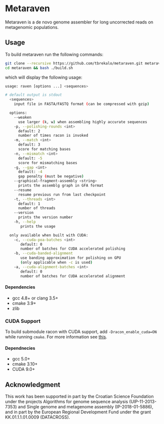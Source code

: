 # Metaraven

Metaraven is a de novo genome assembler for long uncorrected reads 
on metagenomic populations. 

## Usage
To build metaraven run the following commands:
```bash
git clone --recursive https://github.com/tbrekalo/metaraven.git metaraven
cd metaraven && bash ./build.sh

```
which will display the following usage:
```bash
usage: raven [options ...] <sequences>

# default output is stdout
  <sequences>
    input file in FASTA/FASTQ format (can be compressed with gzip)

  options:
    --weaken
      use larger (k, w) when assembling highly accurate sequences
    -p, --polishing-rounds <int>
      default: 2
      number of times racon is invoked
    -m, --match <int>
      default: 3
      score for matching bases
    -n, --mismatch <int>
      default: -5
      score for mismatching bases
    -g, --gap <int>
      default: -4
      gap penalty (must be negative)
    --graphical-fragment-assembly <string>
      prints the assemblg graph in GFA format
    --resume
      resume previous run from last checkpoint
    -t, --threads <int>
      default: 1
      number of threads
    --version
      prints the version number
    -h, --help
       prints the usage

  only available when built with CUDA:
    -c, --cuda-poa-batches <int>
       default: 0
       number of batches for CUDA accelerated polishing
    -b, --cuda-banded-alignment
       use banding approximation for polishing on GPU
       (only applicable when -c is used)
    -a, --cuda-alignment-batches <int>
       default: 0
       number of batches for CUDA accelerated alignment
```

#### Dependencies
- gcc 4.8+ or clang 3.5+
- cmake 3.9+
- zlib

### CUDA Support
To build submodule racon with CUDA support, add `-Dracon_enable_cuda=ON` while running `cmake`. For more information see [this](https://github.com/lbcb-sci/racon).

#### Dependnecies
- gcc 5.0+
- cmake 3.10+
- CUDA 9.0+

## Acknowledgment

This work has been supported in part by the Croatian Science Foundation under the projects Algorithms for genome sequence analysis (UIP-11-2013-7353) and Single genome and metagenome assembly (IP-2018-01-5886), and in part by the European Regional Development Fund under the grant KK.01.1.1.01.0009 (DATACROSS).
